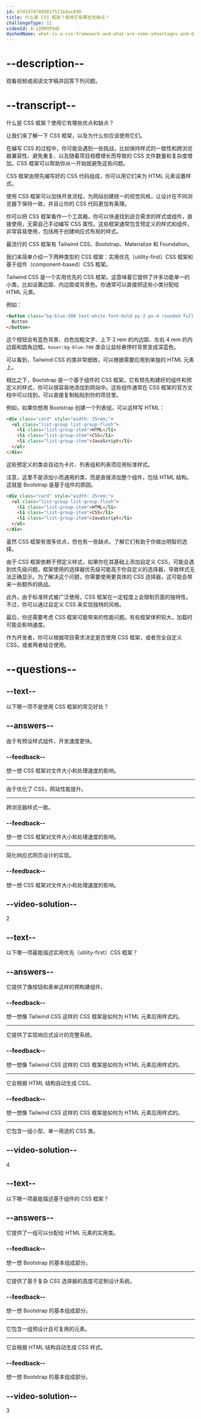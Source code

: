 ```yaml
---
id: 67d1d74780981f521b8ac090
title: 什么是 CSS 框架？使用它有哪些优缺点？
challengeType: 11
videoId: A-z2RMOP9dE
dashedName: what-is-a-css-framework-and-what-are-some-advantages-and-disadvantages-of-using-it
---
```


# --description--

观看视频或阅读文字稿并回答下列问题。

# --transcript--

什么是 CSS 框架？使用它有哪些优点和缺点？

让我们来了解一下 CSS 框架，以及为什么你应该使用它们。

在编写 CSS 的过程中，你可能会遇到一些挑战，比如保持样式的一致性和跨浏览器兼容性、避免重复、以及随着项目规模增长而导致的 CSS 文件数量和复杂度增加。CSS 框架可以帮助你从一开始就避免这些问题。

CSS 框架由预先编写好的 CSS 代码组成，你可以用它们来为 HTML 元素设置样式。

使用 CSS 框架可以加快开发流程，为网站创建统一的视觉风格，让设计在不同浏览器下保持一致，并且让你的 CSS 代码更加有条理。

你可以把 CSS 框架看作一个工具箱，你可以快速找到适合需求的样式或组件，直接使用，无需自己手动编写 CSS 属性。这些框架通常包含预定义的样式和组件，非常容易使用，包括用于创建响应式布局的样式。

最流行的 CSS 框架有 Tailwind CSS、Bootstrap、Materialize 和 Foundation。

我们来简单介绍一下两种类型的 CSS 框架：实用优先（utility-first）CSS 框架和基于组件（component-based）CSS 框架。

Tailwind CSS 是一个实用优先的 CSS 框架。这意味着它提供了许多功能单一的小类，比如设置边距、内边距或背景色。你通常可以直接把这些小类分配给 HTML 元素。

例如：

```html
<button class="bg-blue-500 text-white font-bold py-2 px-4 rounded-full hover:bg-blue-700">
  Button
</button>
```

这个按钮会有蓝色背景、白色加粗文字、上下 2 rem 的内边距、左右 4 rem 的内边距和圆角边框。`hover:bg-blue-700` 类会让鼠标悬停时背景变成深蓝色。

可以看到，Tailwind CSS 的类非常细致，可以根据需要应用到单独的 HTML 元素上。

相比之下，Bootstrap 是一个基于组件的 CSS 框架。它有预先构建好的组件和预定义的样式，你可以很容易地添加到网站中。这些组件通常在 CSS 框架的官方文档中可以找到，可以直接复制粘贴到你的项目里。

例如，如果你想用 Bootstrap 创建一个列表组，可以这样写 HTML：

```html
<div class="card" style="width: 25rem;">
  <ul class="list-group list-group-flush">
    <li class="list-group-item">HTML</li>
    <li class="list-group-item">CSS</li>
    <li class="list-group-item">JavaScript</li>
  </ul>
</div>
```

这些预定义的类会自动为卡片、列表组和列表项应用标准样式。

注意，这里不是添加小而通用的类，而是直接添加整个组件，包括 HTML 结构。这就是 Bootstrap 是基于组件的原因。

```html
<div class="card" style="width: 25rem;">
  <ul class="list-group list-group-flush">
    <li class="list-group-item">HTML</li>
    <li class="list-group-item">CSS</li>
    <li class="list-group-item">JavaScript</li>
  </ul>
</div>
```

虽然 CSS 框架有很多优点，但也有一些缺点。了解它们有助于你做出明智的选择。

由于 CSS 框架依赖于预定义样式，如果你在其基础上添加自定义 CSS，可能会遇到优先级问题。框架使用的选择器优先级可能高于你自定义的选择器，导致样式无法正确显示。为了解决这个问题，你需要使用更具体的 CSS 选择器，这可能会带来一些额外的挑战。

此外，由于标准样式被广泛使用，CSS 框架在一定程度上会限制页面的独特性。不过，你可以通过自定义 CSS 来实现独特的风格。

最后，你还需要考虑 CSS 框架可能带来的性能问题。有些框架体积较大，加载时可能会影响速度。

作为开发者，你可以根据项目需求决定是否使用 CSS 框架，或者完全自定义 CSS，或者两者结合使用。

# --questions--

## --text--

以下哪一项不是使用 CSS 框架的常见好处？

## --answers--

由于有预设样式组件，开发速度更快。

### --feedback--

想一想 CSS 框架对文件大小和处理速度的影响。

---

由于优化了 CSS，网站性能提升。

---

跨浏览器样式一致。

### --feedback--

想一想 CSS 框架对文件大小和处理速度的影响。

---

简化响应式网页设计的实现。

### --feedback--

想一想 CSS 框架对文件大小和处理速度的影响。

## --video-solution--

2

## --text--

以下哪一项最能描述实用优先（utility-first）CSS 框架？

## --answers--

它提供了像按钮和表单这样的预构建组件。

### --feedback--

想一想像 Tailwind CSS 这样的 CSS 框架是如何为 HTML 元素应用样式的。

---

它提供了实现响应式设计的完整系统。

### --feedback--

想一想像 Tailwind CSS 这样的 CSS 框架是如何为 HTML 元素应用样式的。

---

它会根据 HTML 结构自动生成 CSS。

### --feedback--

想一想像 Tailwind CSS 这样的 CSS 框架是如何为 HTML 元素应用样式的。

---

它包含一组小型、单一用途的 CSS 类。

## --video-solution--

4

## --text--

以下哪一项最能描述基于组件的 CSS 框架？

## --answers--

它提供了一组可以分配给 HTML 元素的实用类。

### --feedback--

想一想 Bootstrap 的基本组成部分。

---

它提供了基于复杂 CSS 选择器的高度可定制设计系统。

### --feedback--

想一想 Bootstrap 的基本组成部分。

---

它包含一组预设计且可复用的元素。

---

它会根据 HTML 结构自动生成 CSS 样式。

### --feedback--

想一想 Bootstrap 的基本组成部分。

## --video-solution--

3

